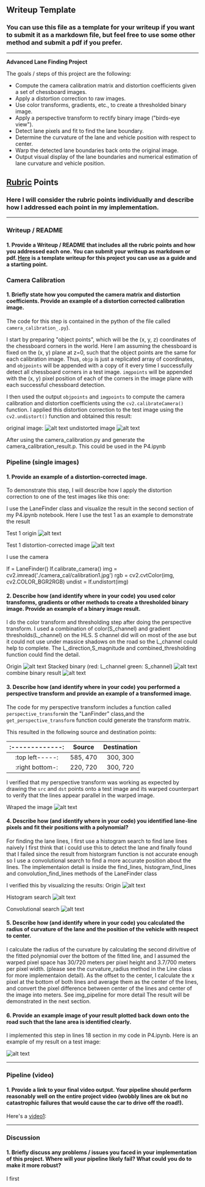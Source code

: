 ## Writeup Template

### You can use this file as a template for your writeup if you want to submit it as a markdown file, but feel free to use some other method and submit a pdf if you prefer.

---

**Advanced Lane Finding Project**

The goals / steps of this project are the following:

* Compute the camera calibration matrix and distortion coefficients given a set of chessboard images.
* Apply a distortion correction to raw images.
* Use color transforms, gradients, etc., to create a thresholded binary image.
* Apply a perspective transform to rectify binary image ("birds-eye view").
* Detect lane pixels and fit to find the lane boundary.
* Determine the curvature of the lane and vehicle position with respect to center.
* Warp the detected lane boundaries back onto the original image.
* Output visual display of the lane boundaries and numerical estimation of lane curvature and vehicle position.

[//]: # (Image References)

[image1]: ./output_images/chessboard_original.jpg "origin"
[image2]: ./output_images/chessboard_undistort.jpg "Undistorted"
[image3]: ./output_images/origin.jpg "origin"
[image4]: ./output_images/undistorted_image.jpg "Undistorted"
[image5]: ./output_images/rgb_warped.jpg "Warp Example"
[image6]: ./output_images/color_stack.jpg
[image7]: ./output_images/combined_binary.jpg
[image8]: ./output_images/visualize_hist_search.jpg "Histogram search"
[image9]: ./output_images/visualize_conv_search.jpg "Convolutional search"
[image10]: ./output_images/curvature_radius.jpg "snapshoot_for_vehicle"

[video1]: ./result.mp4 "Video"

## [Rubric](https://review.udacity.com/#!/rubrics/571/view) Points

### Here I will consider the rubric points individually and describe how I addressed each point in my implementation.  

---

### Writeup / README

#### 1. Provide a Writeup / README that includes all the rubric points and how you addressed each one.  You can submit your writeup as markdown or pdf.  [Here](https://github.com/udacity/CarND-Advanced-Lane-Lines/blob/master/writeup_template.md) is a template writeup for this project you can use as a guide and a starting point.  


### Camera Calibration

#### 1. Briefly state how you computed the camera matrix and distortion coefficients. Provide an example of a distortion corrected calibration image.

The code for this step is contained in the python of the file called `camera_calibration_.py`).  

I start by preparing "object points", which will be the (x, y, z) coordinates of the chessboard corners in the world. Here I am assuming the chessboard is fixed on the (x, y) plane at z=0, such that the object points are the same for each calibration image.  Thus, `objp` is just a replicated array of coordinates, and `objpoints` will be appended with a copy of it every time I successfully detect all chessboard corners in a test image.  `imgpoints` will be appended with the (x, y) pixel position of each of the corners in the image plane with each successful chessboard detection.  

I then used the output `objpoints` and `imgpoints` to compute the camera calibration and distortion coefficients using the `cv2.calibrateCamera()` function.  I applied this distortion correction to the test image using the `cv2.undistort()` function and obtained this result: 

original image:
![alt text][image1]
undistorted image
![alt text][image2]

After using the camera_calibration.py and generate the camera_calibration_result.p. This could be used in the P4.ipynb

### Pipeline (single images)

#### 1. Provide an example of a distortion-corrected image.

To demonstrate this step, I will describe how I apply the distortion correction to one of the test images like this one:

I use the LaneFinder class and visualize the result in the second section of my P4.ipynb notebook. Here I use the test 1 as an example to demonstrate the result

Test 1 origin
![alt text][image3]

Test 1 distortion-corrected image
![alt text][image4]

I use the camera 

lf = LaneFinder()
lf.calibrate_camera()
img = cv2.imread('./camera_cal/calibration1.jpg')
rgb = cv2.cvtColor(img, cv2.COLOR_BGR2RGB)
undist = lf.undistort(img)



#### 2. Describe how (and identify where in your code) you used color transforms, gradients or other methods to create a thresholded binary image.  Provide an example of a binary image result.

I do the color transform and thresholding step after doing the perspective transform.
I used a combination of color(S_channel) and gradient thresholds(L_channel) on the HLS. S channel did will on most of the ase but it could not use under massice shadows on the road so the L_channel could help to complete. The L_direction,S_magnitude and combined_thresholding function could find the detail.

Origin
![alt text][image5]
Stacked binary
(red: L_channel  green: S_channel)
![alt text][image6]
combine binary result
![alt text][image7]

#### 3. Describe how (and identify where in your code) you performed a perspective transform and provide an example of a transformed image.

The code for my perspective transform includes a function called `perspective_transform`in the "LanFinder" class,and the `get_perspective_transform` function could generate the transform matrix.

This resulted in the following source and destination points:

|:-------------:| Source        | Destination   | 
|:-------------:|:-------------:|:-------------:| 
|:top left-----:| 585, 470      | 300, 300        | 
|:right bottom-:| 220, 720      | 300, 720      |


I verified that my perspective transform was working as expected by drawing the `src` and `dst` points onto a test image and its warped counterpart to verify that the lines appear parallel in the warped image.

Wraped the image
![alt text][image5]

#### 4. Describe how (and identify where in your code) you identified lane-line pixels and fit their positions with a polynomial?

For finding the lane lines, I first use a histogram search to find lane lines naively I first think that i could use this to detect the lane and finally found that I failed since the result from historgram function is not accurate enough so I use a convolutional search to find a more accurate position about the lines. The implementaion detail is inside the find_lines, histogram_find_lines and convolution_find_lines methods of the LaneFinder class

I verified this by visualizing the results:
Origin
![alt text][image5]

Histogram search
![alt text][image8]

Convolutional search
![alt text][image9]

#### 5. Describe how (and identify where in your code) you calculated the radius of curvature of the lane and the position of the vehicle with respect to center.

I calculate the radius of the curvature by calculating the second dirivitive of the fitted polynomial over the bottom of the fitted line, and I assumed the warped pixel space has 30/720 meters per pixel height and 3.7/700 meters per pixel width. (please see the curvature_radius method in the Line class for more implementaion detail). As the offset to the center, I calculate the x pixel at the bottom of both lines and average them as the center of the lines, and convert the pixel difference between center of the lines and center of the image into meters. See img_pipeline for more detail The result will be demonstrated in the next section.

#### 6. Provide an example image of your result plotted back down onto the road such that the lane area is identified clearly.

I implemented this step in lines 18 section in my code in P4.ipynb. Here is an example of my result on a test image:

![alt text][image10]

---

### Pipeline (video)

#### 1. Provide a link to your final video output.  Your pipeline should perform reasonably well on the entire project video (wobbly lines are ok but no catastrophic failures that would cause the car to drive off the road!).

Here's a [video1]:

---

### Discussion

#### 1. Briefly discuss any problems / issues you faced in your implementation of this project.  Where will your pipeline likely fail?  What could you do to make it more robust?

I first 
